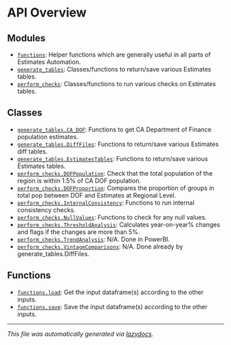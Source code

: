 <!-- markdownlint-disable -->

# API Overview

## Modules

- [`functions`](./functions.md#module-functions): Helper functions which are generally useful in all parts of Estimates Automation.
- [`generate_tables`](./generate_tables.md#module-generate_tables): Classes/functions to return/save various Estimates tables.
- [`perform_checks`](./perform_checks.md#module-perform_checks): Classes/functions to run various checks on Estimates tables.

## Classes

- [`generate_tables.CA_DOF`](./generate_tables.md#class-ca_dof): Functions to get CA Department of Finance population estimates.
- [`generate_tables.DiffFiles`](./generate_tables.md#class-difffiles): Functions to return/save various Estimates diff tables.
- [`generate_tables.EstimatesTables`](./generate_tables.md#class-estimatestables): Functions to return/save various Estimates tables.
- [`perform_checks.DOFPopulation`](./perform_checks.md#class-dofpopulation): Check that the total population of the region is within 1.5% of CA DOF population.
- [`perform_checks.DOFProportion`](./perform_checks.md#class-dofproportion): Compares the proportion of groups in total pop between DOF and Estimates at Regional Level.
- [`perform_checks.InternalConsistency`](./perform_checks.md#class-internalconsistency): Functions to run internal consistency checks.
- [`perform_checks.NullValues`](./perform_checks.md#class-nullvalues): Functions to check for any null values.
- [`perform_checks.ThresholdAnalysis`](./perform_checks.md#class-thresholdanalysis): Calculates year-on-year% changes and flags if the changes are more than 5%.
- [`perform_checks.TrendAnalysis`](./perform_checks.md#class-trendanalysis): N/A. Done in PowerBI.
- [`perform_checks.VintageComparisons`](./perform_checks.md#class-vintagecomparisons): N/A. Done already by generate_tables.DiffFiles.

## Functions

- [`functions.load`](./functions.md#function-load): Get the input dataframe(s) according to the other inputs.
- [`functions.save`](./functions.md#function-save): Save the input dataframe(s) according to the other inputs.


---

_This file was automatically generated via [lazydocs](https://github.com/ml-tooling/lazydocs)._
